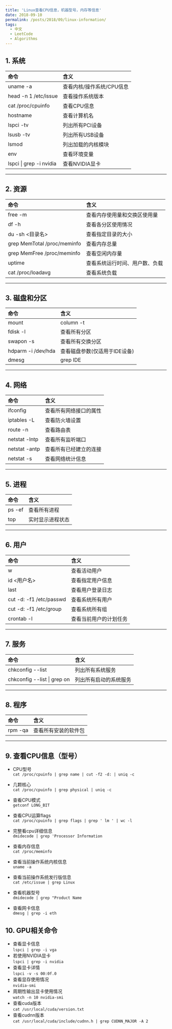 ```yaml
---
title: 'Linux查看CPU信息，机器型号，内存等信息'
date: 2018-09-10
permalink: /posts/2018/09/linux-information/
tags:
  - 中文
  - LeetCode
  - Algorithms
---
```


## 1. 系统

| 命令                 | 含义                      |
| :------------------- | :------------------------ |
| uname -a             | 查看内核/操作系统/CPU信息 |
| head -n 1 /etc/issue | 查看操作系统版本          |
| cat /proc/cpuinfo    | 查看CPU信息               |
| hostname             | 查看计算机名              |
| lspci -tv            | 列出所有PCI设备           |
| lsusb -tv            | 列出所有USB设备           |
| lsmod                | 列出加载的内核模块        |
| env                  | 查看环境变量              |
|lspci \| grep -i nvidia| 查看NVIDIA显卡

---

## 2. 资源

| 命令                        | 含义                           |
| :-------------------------- | :----------------------------- |
| free -m                     | 查看内存使用量和交换区使用量   |
| df -h                       | 查看各分区使用情况             |
| du -sh <目录名>             | 查看指定目录的大小             |
| grep MemTotal /proc/meminfo | 查看内存总量                   |
| grep MemFree /proc/meminfo  | 查看空闲内存量                 |
| uptime                      | 查看系统运行时间、用户数、负载 |
| cat /proc/loadavg           | 查看系统负载                   |

---

## 3. 磁盘和分区

| 命令               | 含义                          |
| :----------------- | :---------------------------- |
| mount              | column -t                     | 查看挂接的分区状态        |
| fdisk -l           | 查看所有分区                  |
| swapon -s          | 查看所有交换分区              |
| hdparm -i /dev/hda | 查看磁盘参数(仅适用于IDE设备) |
| dmesg              | grep IDE                      | 查看启动时IDE设备检测状况 |

---

## 4. 网络

| 命令          | 含义                   |
| :------------ | :--------------------- |
| ifconfig      | 查看所有网络接口的属性 |
| iptables -L   | 查看防火墙设置         |
| route -n      | 查看路由表             |
| netstat -lntp | 查看所有监听端口       |
| netstat -antp | 查看所有已经建立的连接 |
| netstat -s    | 查看网络统计信息       |

---

## 5. 进程

| 命令   | 含义             |
| :----- | :--------------- |
| ps -ef | 查看所有进程     |
| top    | 实时显示进程状态 |

---

## 6. 用户

| 命令                    | 含义                   |
| :---------------------- | :--------------------- |
| w                       | 查看活动用户           |
| id <用户名>             | 查看指定用户信息       |
| last                    | 查看用户登录日志       |
| cut -d: -f1 /etc/passwd | 查看系统所有用户       |
| cut -d: -f1 /etc/group  | 查看系统所有组         |
| crontab -l              | 查看当前用户的计划任务 |

---

## 7. 服务

| 命令                        | 含义                   |
| :-------------------------- | :--------------------- |
| chkconfig --list            | 列出所有系统服务       |
| chkconfig --list \| grep on | 列出所有启动的系统服务 |

---

## 8. 程序

| 命令    | 含义                 |
| :------ | :------------------- |
| rpm -qa | 查看所有安装的软件包 |

---

## 9. 查看CPU信息（型号）

* CPU型号   
`cat /proc/cpuinfo | grep name | cut -f2 -d: | uniq -c`

* 几颗核心  
`cat /proc/cpuinfo | grep physical | uniq -c `  

* 查看CPU模式  
```getconf LONG_BIT```

* 查看CPU运算flags  
```cat /proc/cpuinfo | grep flags | grep ' lm ' | wc -l ```

* 完整看cpu详细信息  
```dmidecode | grep 'Processor Information```

* 查看内存信息  
```cat /proc/meminfo```

* 查看当前操作系统内核信息  
```uname -a```

* 查看当前操作系统发行版信息    
```cat /etc/issue | grep Linux```

* 查看机器型号  
```dmidecode | grep "Product Name```

* 查看网卡信息  
```dmesg | grep -i eth```

## 10. GPU相关命令

* 查看显卡信息  
```lspci | grep -i vga```
* 若使用NVIDIA显卡  
```lspci | grep -i nvidia```
* 查看显卡详情  
```lspci -v -s 00:0f.0```
* 查看显存使用情况  
```nvidia-smi```
* 周期性输出显卡使用情况  
```watch -n 10 nvidia-smi```
* 查看cuda版本  
```cat /usr/local/cuda/version.txt```
* 查看cudnn版本  
```cat /usr/local/cuda/include/cudnn.h | grep CUDNN_MAJOR -A 2```
